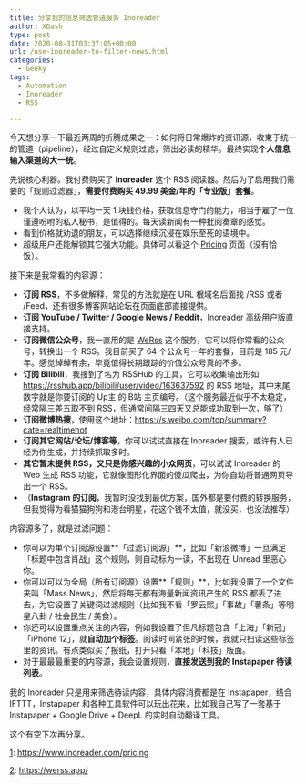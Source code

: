 ```yaml
---
title: 分享我的信息筛选管道服务 Inoreader
author: XDash
type: post
date: 2020-08-31T03:37:05+00:00
url: /use-inoreader-to-filter-news.html
categories:
  - Geeky
tags:
  - Automation
  - Inoreader
  - RSS

---
```

今天想分享一下最近两周的折腾成果之一：如何将日常爆炸的资讯源，收束于统一的管道（pipeline），经过自定义规则过滤，筛出必读的精华。最终实现**个人信息输入渠道的大一统**。

先说核心利器。我付费购买了 **Inoreader** 这个 RSS 阅读器。然后为了启用我们需要的「规则过滤器」，**需要付费购买 49.99 美金/年的「专业版」套餐**。

  * 我个人认为，以平均一天 1 块钱价格，获取信息守门的能力，相当于雇了一位谨遵吩咐的私人秘书，是值得的。每天读新闻有一种批阅奏章的感觉。
  * 看到价格就劝退的朋友，可以选择继续沉浸在娱乐至死的语境中。
  * 超级用户还能解锁其它强大功能。具体可以看这个 [Pricing][1] 页面（没有恰饭）。

接下来是我常看的内容源：

  * **订阅 RSS**，不多做解释，常见的方法就是在 URL 根域名后面找 /RSS 或者 /Feed，还有很多博客网站论坛在页面底部直接提供。
  * **订阅 YouTube / Twitter / Google News / Reddit**，Inoreader 高级用户版直接支持。
  * **订阅微信公众号**，我一直用的是 [WeRss][2] 这个服务，它可以将你常看的公众号，转换出一个 RSS。我目前买了 64 个公众号一年的套餐，目前是 185 元/年。感觉绰绰有余，毕竟值得长期跟踪的价值公众号真的不多。
  * **订阅 Bilibili**，我搜到了名为 RSSHub 的工具，它可以收集输出形如 https://rsshub.app/bilibili/user/video/163637592 的 RSS 地址，其中末尾数字就是你要订阅的 Up主 的 B站 主页编号。（这个服务最近似乎不太稳定，经常隔三差五取不到 RSS，但通常间隔三四天又总能成功取到一次，够了）
  * **订阅微博热搜**，使用这个地址：https://s.weibo.com/top/summary?cate=realtimehot
  * **订阅其它网站/论坛/博客等**，你可以试试直接在 Inoreader 搜索，或许有人已经为你生成，并持续抓取多时。
  * **其它暂未提供 RSS，又只是你感兴趣的小众网页**，可以试试 Inoreader 的 Web 生成 RSS 功能，它就像图形化界面的傻瓜爬虫，为你自动将普通网页导出一个 RSS。
  * （**Instagram 的订阅**，我暂时没找到最优方案，国外都是要付费的转换服务，但我觉得为看猫猫狗狗和港台明星，花这个钱不太值，就没买，也没法推荐）

内容源多了，就是过滤问题：

  * 你可以为单个订阅源设置**「过滤订阅源」**，比如「新浪微博」一旦满足「标题中包含肖战」这个规则，则自动标为一读，不出现在 Unread 里恶心你。
  * 你可以可以为全局（所有订阅源）设置**「规则」**，比如我设置了一个文件夹叫「Mass News」，然后将每天都有海量新闻资讯产生的 RSS 都丢了进去，为它设置了关键词过滤规则（比如我不看「罗云熙」「事故」「薯条」等明星八卦 / 社会民生 / 美食）。
  * 你还可以设置重点关注的内容，例如我设置了但凡标题包含「上海」「新冠」「iPhone 12」，就**自动加个标签**。阅读时间紧张的时候，我就只扫读这些标签里的资讯。有点类似买了报纸，打开只看「本地」「科技」版面。
  * 对于最最最重要的内容源，我会设置规则，**直接发送到我的 Instapaper 待读列表**。

我的 Inoreader 只是用来筛选待读内容，具体内容消费都是在 Instapaper，结合 IFTTT，Instapaper 和各种工具软件可以玩出花来，比如我自己写了一套基于 Instapaper + Google Drive + DeepL 的实时自动翻译工具。

这个有空下次再分享。

[1][3]: https://www.inoreader.com/pricing

[2][3]: https://werss.app/

 [1]: https://www.inoreader.com/pricing
 [2]: https://werss.app/
 [3]: #